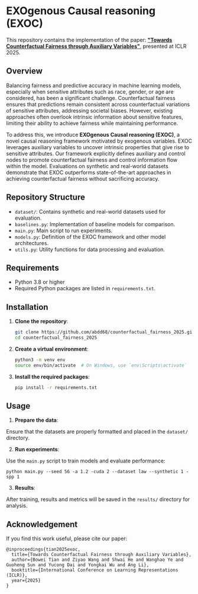 # EXOgenous Causal reasoning (EXOC)

This repository contains the implementation of the paper: [**"Towards Counterfactual Fairness through Auxiliary Variables"**](https://arxiv.org/abs/2412.04767), presented at ICLR 2025.

## Overview

Balancing fairness and predictive accuracy in machine learning models, especially when sensitive attributes such as race, gender, or age are considered, has been a significant challenge. Counterfactual fairness ensures that predictions remain consistent across counterfactual variations of sensitive attributes, addressing societal biases. However, existing approaches often overlook intrinsic information about sensitive features, limiting their ability to achieve fairness while maintaining performance.

To address this, we introduce **EXOgenous Causal reasoning (EXOC)**, a novel causal reasoning framework motivated by exogenous variables. EXOC leverages auxiliary variables to uncover intrinsic properties that give rise to sensitive attributes. Our framework explicitly defines auxiliary and control nodes to promote counterfactual fairness and control information flow within the model. Evaluations on synthetic and real-world datasets demonstrate that EXOC outperforms state-of-the-art approaches in achieving counterfactual fairness without sacrificing accuracy.

## Repository Structure

- `dataset/`: Contains synthetic and real-world datasets used for evaluation.
- `baselines.py`: Implementation of baseline models for comparison.
- `main.py`: Main script to run experiments.
- `models.py`: Definition of the EXOC framework and other model architectures.
- `utils.py`: Utility functions for data processing and evaluation.

## Requirements

- Python 3.8 or higher
- Required Python packages are listed in `requirements.txt`.

## Installation

1. **Clone the repository**:

   ```bash
   git clone https://github.com/abdd68/counterfactual_fairness_2025.git
   cd counterfactual_fairness_2025
   ```

2. **Create a virtual environment**:

    ```bash
    python3 -m venv env
    source env/bin/activate  # On Windows, use `env\Scripts\activate`
    ```

3. **Install the required packages**:

    ```bash
    pip install -r requirements.txt
    ```

## Usage

1. **Prepare the data**:

Ensure that the datasets are properly formatted and placed in the `dataset/` directory.

2. **Run experiments**:

Use the `main.py` script to train models and evaluate performance:

    python main.py --seed 56 -a 1.2 -cuda 2 --dataset law --synthetic 1 -spp 1


3. **Results**:

After training, results and metrics will be saved in the `results/` directory for analysis.

## Acknowledgement

If you find this work useful, please cite our paper:

```
@inproceedings{tian2025exoc,
  title={Towards Counterfactual Fairness through Auxiliary Variables},
  author={Bowei Tian and Ziyao Wang and Shwai He and Wanghao Ye and Guoheng Sun and Yucong Dai and Yongkai Wu and Ang Li},
  booktitle={International Conference on Learning Representations (ICLR)},
  year={2025}
}
